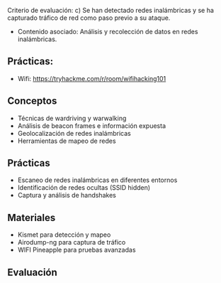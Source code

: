 Criterio de evaluación:
c) Se han detectado redes inalámbricas y se ha capturado tráfico de red como paso previo a su ataque.

* Contenido asociado: Análisis y recolección de datos en redes inalámbricas.

## Prácticas:
- Wifi: https://tryhackme.com/r/room/wifihacking101

## Conceptos
- Técnicas de wardriving y warwalking
- Análisis de beacon frames e información expuesta
- Geolocalización de redes inalámbricas
- Herramientas de mapeo de redes

## Prácticas
- Escaneo de redes inalámbricas en diferentes entornos
- Identificación de redes ocultas (SSID hidden)
- Captura y análisis de handshakes

## Materiales
- Kismet para detección y mapeo
- Airodump-ng para captura de tráfico
- WIFI Pineapple para pruebas avanzadas

## Evaluación